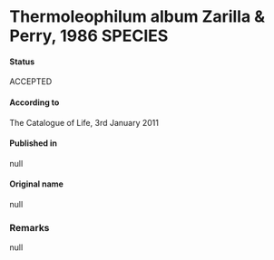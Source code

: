 # Thermoleophilum album Zarilla & Perry, 1986 SPECIES

#### Status
ACCEPTED

#### According to
The Catalogue of Life, 3rd January 2011

#### Published in
null

#### Original name
null

### Remarks
null
